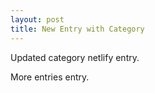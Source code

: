 ```yaml
---
layout: post
title: New Entry with Category
---
```

Updated category netlify entry.

<!--more-->

More entries entry.
